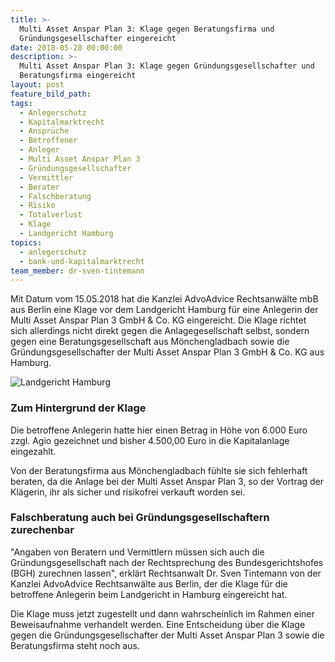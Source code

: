 ```yaml
---
title: >-
  Multi Asset Anspar Plan 3: Klage gegen Beratungsfirma und
  Gründungsgesellschafter eingereicht
date: 2018-05-28 00:00:00
description: >-
  Multi Asset Anspar Plan 3: Klage gegen Gründungsgesellschafter und
  Beratungsfirma eingereicht
layout: post
feature_bild_path:
tags:
  - Anlegerschutz
  - Kapitalmarktrecht
  - Ansprüche
  - Betroffener
  - Anleger
  - Multi Asset Anspar Plan 3
  - Gründungsgesellschafter
  - Vermittler
  - Berater
  - Falschberatung
  - Risiko
  - Totalverlust
  - Klage
  - Landgericht Hamburg
topics:
  - anlegerschutz
  - bank-und-kapitalmarktrecht
team_member: dr-sven-tintemann
---
```


Mit Datum vom 15.05.2018 hat die Kanzlei AdvoAdvice Rechtsanwälte mbB aus Berlin eine Klage vor dem Landgericht Hamburg für eine Anlegerin der Multi Asset Anspar Plan 3 GmbH & Co. KG eingereicht. Die Klage richtet sich allerdings nicht direkt gegen die Anlagegesellschaft selbst, sondern gegen eine Beratungsgesellschaft aus Mönchengladbach sowie die Gründungsgesellschafter der Multi Asset Anspar Plan 3 GmbH & Co. KG aus Hamburg.

![Landgericht Hamburg](/uploads/lg-hamburg-außenansicht-2.JPG "Landgericht Hamburg")

### Zum Hintergrund der Klage

Die betroffene Anlegerin hatte hier einen Betrag in Höhe von 6.000 Euro zzgl. Agio gezeichnet und bisher 4.500,00 Euro in die Kapitalanlage eingezahlt.

Von der Beratungsfirma aus Mönchengladbach fühlte sie sich fehlerhaft beraten, da die Anlage bei der Multi Asset Anspar Plan 3, so der Vortrag der Klägerin, ihr als sicher und risikofrei verkauft worden sei.

### Falschberatung auch bei Gründungsgesellschaftern zurechenbar

"Angaben von Beratern und Vermittlern müssen sich auch die Gründungsgesellschaft nach der Rechtsprechung des Bundesgerichtshofes (BGH) zurechnen lassen", erklärt Rechtsanwalt Dr. Sven Tintemann von der Kanzlei AdvoAdvice Rechtsanwälte aus Berlin, der die Klage für die betroffene Anlegerin beim Landgericht in Hamburg eingereicht hat.

Die Klage muss jetzt zugestellt und dann wahrscheinlich im Rahmen einer Beweisaufnahme verhandelt werden. Eine Entscheidung über die Klage gegen die Gründungsgesellschafter der Multi Asset Anspar Plan 3 sowie die Beratungsfirma steht noch aus.